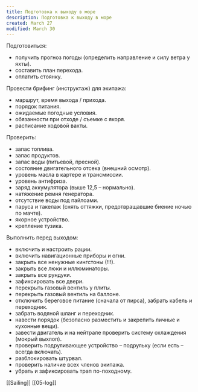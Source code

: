 ```yaml
---
title: Подготовка к выходу в море
description: Подготовка к выходу в море
created: March 27
modified: March 30
---
```


Подготовиться:
- получить прогноз погоды (определить направление и силу ветра у яхты).
- составить план перехода.
- оплатить стоянку.

Провести брифинг (инструктаж) для экипажа:
- маршрут, время выхода / прихода.
- порядок питания.
- ожидаемые погодные условия.
- обязанности при отходе / съемке с якоря.
- расписание ходовой вахты.

Проверить:
- запас топлива.
- запас продуктов.
- запас воды (питьевой, пресной).
- состояние двигательного отсека (внешний осмотр).
- уровень масла в картере и трансмиссии.
- уровень антифриза.
- заряд аккумулятора (выше 12,5 – нормально).
- натяжение ремня генератора.
- отсутствие воды под пайлоами.
- паруса и такелаж (снять оттяжки, предотвращавшие биение ночью по мачте).
- якорное устройство.
- крепление тузика.

Выполнить перед выходом:
- включить и настроить рации.
- включить навигационные приборы и огни.
- закрыть все ненужные кингстоны (!!!).
- закрыть все люки и иллюминаторы.
- закрыть все рундуки.
- зафиксировать все двери.
- перекрыть газовый вентиль у плиты.
- перекрыть газовый вентиль на баллоне.
- отключить береговое питание (сначала от пирса), забрать кабель и переходник.
- забрать водяной шланг и переходник.
- навести порядок (безопасно разместить и закрепить личные и кухонные вещи).
- завести двигатель и на нейтрале проверить систему охлаждения (мокрый выхлоп).
- проверить подруливающее устройство – подрульку (если есть – всегда включать).
- разблокировать штурвал.
- проверить наличие всех членов экипажа.
- убрать и зафиксировать трап по-походному.

[[Sailing]]
[[05-log]]
